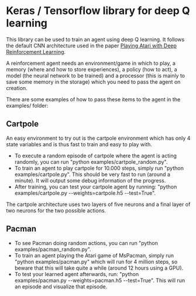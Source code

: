 # Keras / Tensorflow library for deep Q learning

This library can be used to train an agent using deep Q learning.
It follows the default CNN architecture used in the paper [Playing Atari with Deep Reinforcement Learning](https://arxiv.org/abs/1312.5602).

A reinforcement agent needs an environment/game in which to play, a memory (where and how to store experiences), a policy (how to act), a model (the neural network to be trained) and a processor (this is mainly to save some memory in the storage) which you need to pass the agent on creation.

There are some examples of how to pass these items to the agent in the examples/ folder:

## Cartpole

An easy environment to try out is the cartpole environment which has only 4 state variables and is thus fast to train and easy to play with.

* To execute a random episode of cartpole where the agent is acting randomly, you can run "python examples/cartpole_random.py".
* To train an agent to play cartpole for 10.000 steps, simply run "python examples/cartpole.py". This should be very fast to run (around a minute). It will output some debug information of the progress.
* After training, you can test your cartpole agent by running: "python examples/cartpole.py --weights=cartpole.h5 --test=True".

The cartpole architecture uses two layers of five neurons and a final layer of two neurons for the two possible actions.

## Pacman

* To see Pacman doing random actions, you can run "python examples/pacman_random.py".
* To train an agent playing the Atari game of MsPacman, simply run "python examples/pacman.py" which will run for 4 million steps, so beware that this will take quite a while (around 12 hours using a GPU).
* To test your learned agent afterwards, run: "python examples/pacman.py --weights=pacman.h5 --test=True". This will run an episode and visualize that episode.
